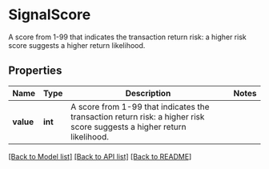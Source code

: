 # SignalScore

A score from 1-99 that indicates the transaction return risk: a higher risk score suggests a higher return likelihood.

## Properties
Name | Type | Description | Notes
------------ | ------------- | ------------- | -------------
**value** | **int** | A score from 1-99 that indicates the transaction return risk: a higher risk score suggests a higher return likelihood. | 

[[Back to Model list]](../README.md#documentation-for-models) [[Back to API list]](../README.md#documentation-for-api-endpoints) [[Back to README]](../README.md)


